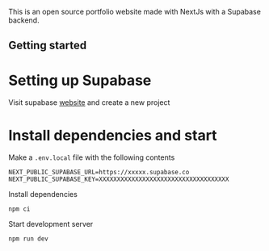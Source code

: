 This is an open source portfolio website made with NextJs with a Supabase backend.

## Getting started
# Setting up Supabase
Visit supabase [website](https://supabase.com/dashboard/projects) and create a new project 

# Install dependencies and start 
Make a `.env.local` file with the following contents
```
NEXT_PUBLIC_SUPABASE_URL=https://xxxxx.supabase.co
NEXT_PUBLIC_SUPABASE_KEY=XXXXXXXXXXXXXXXXXXXXXXXXXXXXXXXXXXXX
```

Install dependencies
```
npm ci
```

Start development server
```
npm run dev
```

